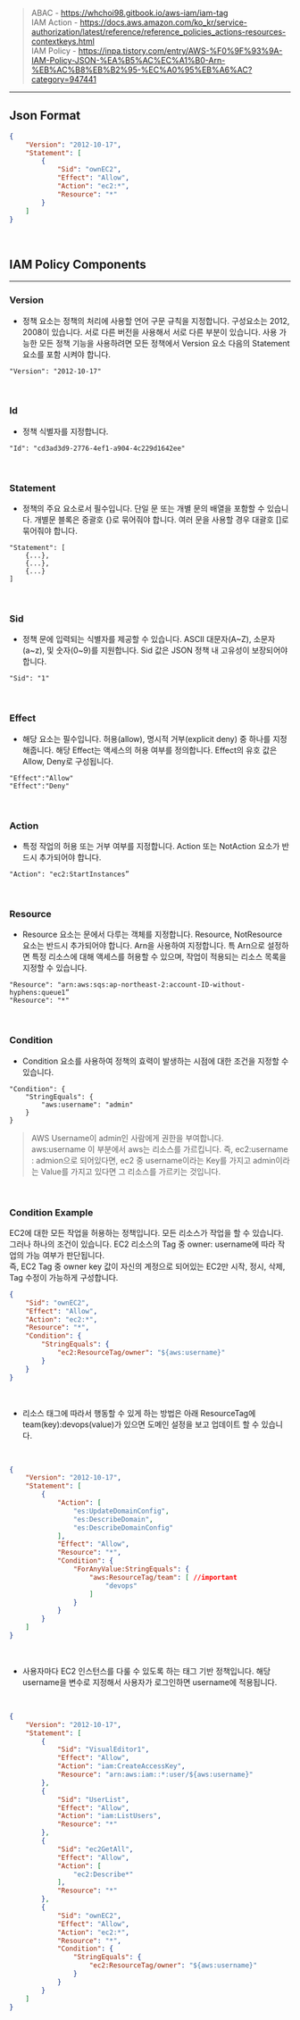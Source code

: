 > ABAC - https://whchoi98.gitbook.io/aws-iam/iam-tag <br>
IAM Action - https://docs.aws.amazon.com/ko_kr/service-authorization/latest/reference/reference_policies_actions-resources-contextkeys.html <br>
IAM Policy - https://inpa.tistory.com/entry/AWS-%F0%9F%93%9A-IAM-Policy-JSON-%EA%B5%AC%EC%A1%B0-Arn-%EB%AC%B8%EB%B2%95-%EC%A0%95%EB%A6%AC?category=947441

---
## Json Format
```json
{
    "Version": "2012-10-17",
    "Statement": [
        {
            "Sid": "ownEC2",
            "Effect": "Allow",
            "Action": "ec2:*",
            "Resource": "*"
        }
    ]
}
```
<br>

## IAM Policy Components
---
### Version
- 정책 요소는 정책의 처리에 사용할 언어 구문 규칙을 지정합니다. 구성요소는 2012, 2008이 있습니다. 서로 다른 버전을 사용해서 서로 다른 부분이 있습니다. 사용 가능한 모든 정책 기능을 사용하려면 모든 정책에서 Version 요소 다음의 Statement 요소를 포함 시켜야 합니다.

```
"Version": "2012-10-17"
```

<br>

### Id
- 정책 식별자를 지정합니다.
```
"Id": "cd3ad3d9-2776-4ef1-a904-4c229d1642ee"
```

<br>

### Statement
- 정책의 주요 요소로서 필수입니다. 단일 문 또는 개별 문의 배열을 포함할 수 있습니다. 개별문 블록은 중괄호 {}로 묶어줘야 합니다. 여러 문을 사용할 경우 대괄호 []로 묶어줘야 합니다.
```
"Statement": [
	{...},
	{...},
	{...}
]
```

<br>

### Sid
- 정책 문에 입력되는 식별자를 제공할 수 있습니다. ASCII 대문자(A~Z), 소문자(a~z), 및 숫자(0~9)를 지원합니다. Sid 값은 JSON 정책 내 고유성이 보장되어야 합니다.
```
"Sid": "1"
```

<br>

### Effect
- 해당 요소는 필수입니다. 허용(allow), 명시적 거부(explicit deny) 중 하나를 지정해줍니다. 해당 Effect는 액세스의 허용 여부를 정의합니다. Effect의 유호 값은 Allow, Deny로 구성됩니다.
```
"Effect":"Allow"
"Effect":"Deny"
```

<br>

### Action
- 특정 작업의 허용 또는 거부 여부를 지정합니다. Action 또는 NotAction 요소가 반드시 추가되어야 합니다.
```
"Action": "ec2:StartInstances”
```

<br>

### Resource
- Resource 요소는 문에서 다루는 객체를 지정합니다. Resource, NotResource 요소는 반드시 추가되어야 합니다. Arn을 사용하여 지정합니다. 특 Arn으로 설정하면 특정 리소스에 대해 액세스를 허용할 수 있으며, 작업이 적용되는 리소스 목록을 지정할 수 있습니다.
```
"Resource": "arn:aws:sqs:ap-northeast-2:account-ID-without-hyphens:queue1”
"Resource": "*"
```

<br>

### Condition
- Condition 요소를 사용하여 정책의 효력이 발생하는 시점에 대한 조건을 지정할 수 있습니다.
```
"Condition": {
	"StringEquals": {
		"aws:username": "admin"
	}
}
```
> AWS Username이 admin인 사람에게 권한을 부여합니다. <br>
aws:username 이 부분에서 aws는 리소스를 가르킵니다.
즉, ec2:username : admion으로 되어있다면, ec2 중 username이라는 Key를 가지고 admin이라는 Value를 가지고 있다면 그 리소스를 가르키는 것입니다.

<br>

### Condition Example
EC2에 대한 모든 작업을 허용하는 정책입니다. 모든 리소스가 작업을 할 수 있습니다. <br>
그러나 하나의 조건이 있습니다. EC2 리소스의 Tag 중 owner: username에 따라 작업의 가능 여부가 판단됩니다. <br>
즉, EC2 Tag 중 owner key 값이 자신의 계정으로 되어있는 EC2만 시작, 정시, 삭제, Tag 수정이 가능하게 구성합니다.
```json
{
    "Sid": "ownEC2",
    "Effect": "Allow",
    "Action": "ec2:*",
    "Resource": "*",
    "Condition": {
        "StringEquals": {
            "ec2:ResourceTag/owner": "${aws:username}"
        }
    }
}
```

<br>

- 리소스 태그에 따라서 행동할 수 있게 하는 방법은 아래 ResourceTag에 team(key):devops(value)가 있으면 도메인 설정을 보고 업데이트 할 수 있습니다.

<br>

```json
{
    "Version": "2012-10-17",
    "Statement": [
        {
            "Action": [
                "es:UpdateDomainConfig",
                "es:DescribeDomain",
                "es:DescribeDomainConfig"
            ],
            "Effect": "Allow",
            "Resource": "*",
            "Condition": {
                "ForAnyValue:StringEquals": {
                    "aws:ResourceTag/team": [ //important
                        "devops"
                    ]
                }
            }
        }
    ]
}
```

<br>

- 사용자마다 EC2 인스턴스를 다룰 수 있도록 하는 태그 기반 정책입니다. 해당 username을 변수로 지정해서 사용자가 로그인하면 username에 적용됩니다.

<br>

```json
{
    "Version": "2012-10-17",
    "Statement": [
        {
            "Sid": "VisualEditor1",
            "Effect": "Allow",
            "Action": "iam:CreateAccessKey",
            "Resource": "arn:aws:iam::*:user/${aws:username}"
        },
        {
            "Sid": "UserList",
            "Effect": "Allow",
            "Action": "iam:ListUsers",
            "Resource": "*"
        },
        {
            "Sid": "ec2GetAll",
            "Effect": "Allow",
            "Action": [
                "ec2:Describe*"
            ],
            "Resource": "*"
        },
        {
            "Sid": "ownEC2",
            "Effect": "Allow",
            "Action": "ec2:*",
            "Resource": "*",
            "Condition": {
                "StringEquals": {
                    "ec2:ResourceTag/owner": "${aws:username}"
                }
            }
        }
    ]
}
```